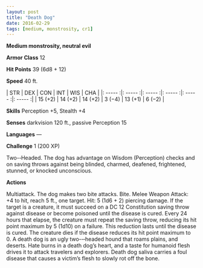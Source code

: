 ```yaml
---
layout: post
title: "Death Dog"
date: 2016-02-29
tags: [medium, monstrosity, cr1]
---
```


**Medium monstrosity, neutral evil**

**Armor Class** 12

**Hit Points** 39 (6d8 + 12)

**Speed** 40 ft.

|   STR   |   DEX   |   CON   |   INT   |   WIS   |   CHA   |
|: ----- :|: ----- :|: ----- :|: ----- :|: ----- :|: ----- :|
| 15 (+2) | 14 (+2) | 14 (+2) | 3 (−4) | 13 (+1) | 6 (−2) |

**Skills** Perception +5, Stealth +4 

**Senses** darkvision 120 ft., passive Perception 15 

**Languages** — 

**Challenge** 1 (200 XP)

 Two-­‐Headed. The dog has advantage on Wisdom (Perception) checks and on saving throws against being blinded, charmed, deafened, frightened, stunned, or knocked unconscious. 

**Actions** 

Multiattack. The dog makes two bite attacks. Bite. Melee Weapon Attack: +4 to hit, reach 5 ft., one target. Hit: 5 (1d6 + 2) piercing damage. If the target is a creature, it must succeed on a DC 12 Constitution saving throw against disease or become poisoned until the disease is cured. Every 24 hours that elapse, the creature must repeat the saving throw, reducing its hit point maximum by 5 (1d10) on a failure. This reduction lasts until the disease is cured. The creature dies if the disease reduces its hit point maximum to 0. A death dog is an ugly two-­‐‑headed hound that roams plains, and deserts. Hate burns in a death dog’s heart, and a taste for humanoid flesh drives it to attack travelers and explorers. Death dog saliva carries a foul disease that causes a victim’s flesh to slowly rot off the bone.
